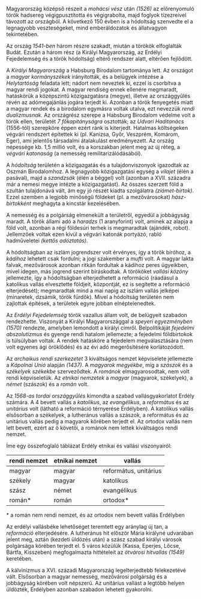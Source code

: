 Magyarország középső részeit a *mohácsi vész* után *(1526)* az előrenyomuló török hadsereg végigpusztította és végigrabolta, majd foglyok tízezreivel távozott az országból. A következő 150 évben is a hódoltság szenvedte el a legnagyobb veszteségeket, mind emberáldozatok és állatvagyon tekintetében.

Az ország *1541-ben* három részre szakadt, miután a törökök elfoglalták Budát. Ezután a három rész (a Királyi Magyarország, az Erdélyi Fejedelemség és a török hódoltság) eltérő rendszer alatt, eltérően fejlődött.

A *Királyi Magyarország* a Habsburg Birodalom tartománya lett. Az országot a *magyar kormányszékek* irányították, és a belügyek intézése a *Helytartóság* feladata lett; nádort nem neveztek ki, ezzel is csorbítva a magyar rendi jogokat. A magyar rendiség ennek ellenére megmaradt, hatáskörük a középszintű közigazgatásra (megye), illetve az országgyűlés révén az adómegajánlás jogára terjedt ki. Azonban a török fenyegetés miatt a magyar rendek és a birodalom egymásra voltak utalva, ezt nevezzük *rendi dualizmusnak*. Az országrész szerepe a Habsburg Birodalom védelme volt a török ellen, területét *7 főkapitányságra* osztották; az *Udvari Haditanács* (1556-tól) szerepköre éppen ezért ránk is kiterjedt. Hatalmas költségeken végvári rendszert építettek ki (pl. Kanizsa, Győr, Veszprém, Komárom, Eger), ami jelentős társadalmi átalakulást eredményezett. Az ország népessége kb. 1,5 millió volt, és a korszakban jelent meg az új réteg, a *végvári katonaság* (a nemesség remilitarizálódásából).

A *hódoltság* területén a közigazgatás és a tulajdonviszonyok igazodtak az Oszmán Birodalomhoz. A legnagyobb közigazgatási egység a *vilajet* (élén a pasával), majd a *szandzsák* (élén a béggel) volt (azonban a XVII. századra már a nemesi megye intézte a közigazgatást). Az összes szerzett föld a szultán tulajdonává vált, ám egy jó részét kiadta szolgálatra *(ziámet-birtok)*. Ezzel szemben a legjobb minőségű földeket (pl. a mezővárosokat) *hász-birtokként* meghagyta a kincstár kezelésében.

A nemesség és a polgárság elmenekült a területről, egyedül a jobbágyság maradt. A török állami adó a *haradzs* (1 aranyforint) volt, aminek az alapja a föld volt, azonban a régi földesúri terhek is megmaradtak (ajándék, robot). Jellemzőek voltak ezen kívül a végvári katonák portyázó, rabló hadműveletei *(kettős adóztatás)*.

A hódoltságban az iszlám jogrendszer volt érvényes, így a török bíróhoz, a *kádihoz* lehetett csak fordulni; a jogi szakember a *mufti* volt. A magyar lakta falvak, mezővárosok azonban ritkán fordultak a kádihoz peres ügyeikben, mivel idegen, más jogrend szerint bíráskodtak. A törököket *vallási közöny* jellemezte, így a hódoltságban elterjedhetett a reformáció (ráadásul a katolikus vallás elvesztette földjeit, központját, ez is segítette a reformáció elterjedését); megmaradtak mind a mai napig az iszlám vallás jelképei (minaretek, dzsámik, török fürdők). Mivel a hódoltság területén nem zajlottak építések, a területek egyre jobban elnéptelenedtek.

Az *Erdélyi Fejedelemség* török vazallus állam volt, de belügyeit szabadon rendezhette. Viszonyát a Királyi Magyarországgal a *speyeri egyezményben (1570)* rendezte, amelyben lemondott a királyi címről. Belpolitikáját *fejedelmi abszolutizmus* és gyenge rendi hatalom jellemezte; a fejedelmi földbirtokok is túlsúlyban voltak. A rendek hatásköre a fejedelem megválasztására (nem volt egyenes ági öröklődés) és az évi adó megerősítésére korlátozódott.

Az *archaikus rendi szerkezetet* 3 kiváltságos nemzet képviselete jellemezte a *Kápolnai Unió* alapján *(1437)*. A *magyarok megyékbe*, míg a *szászok* és a *székelyek* *székekbe* szerveződtek. A *románok* elmagyarosodtak, nem volt rendi képviseletük. Az *etnikai nemzetek* a *magyar* (magyarok, székelyek), a *német* (szászok) és a *román* volt.

Az *1568-as tordai országgyűlés* kimondta a szabad vallásgyakorlatot Erdély számára. A 4 bevett vallás a *katolikus*, az *evangélikus*, a *református* és az *unitárius* volt (látható a reformáció térnyerése Erdélyben). A katolikus vallás elsősorban a székelyek, a lutheránus vallás a szászok, a református és az unitárius vallás pedig a magyarok körében terjedt el. Az ortodox vallás nem lett bevett, ezért az ő követői, a románok nem lettek kiváltságos rendi nemzet.

Íme egy összefoglaló táblázat Erdély etnikai és vallási viszonyairól:

| rendi nemzet | etnikai nemzet | vallás                |
| ------------ | -------------- | --------------------- |
| magyar       | magyar         | református, unitárius |
| székely      | magyar         | katolikus             |
| szász        | német          | evangélikus           |
| román\*      | román          | ortodox\*             |

\* a román nem rendi nemzet, és az ortodox nem bevett vallás Erdélyben

Az erdélyi vallásbéke lehetőséget teremtett egy aránylag új tan, a *reformáció* elterjedésére. A lutheránus hit először Mária királyné udvarában jelent meg, aztán (kezdeti üldözés után) a szász szabad királyi városok polgársága körében terjedt el. 5 város közülük (Kassa, Eperjes, Lőcse, Bártfa, Kisszeben) megfogalmazta hittételeit az *ötvárosi hitvallás (1549)* keretében.

A kálvinizmus a XVI. századi Magyarország legelterjedtebb felekezetévé vált. Elsősorban a magyar nemesség, mezővárosi polgárság és a jobbágyság körében volt népszerű. Az unitárius vallást a legtöbb helyen üldözték, Erdélyben azonban szabadon lehetett gyakorolni.
